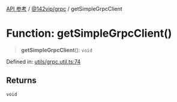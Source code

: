 [API 参考](../wiki/Home) / [@142vip/grpc](../wiki/@142vip.grpc) / getSimpleGrpcClient

# Function: getSimpleGrpcClient()

> **getSimpleGrpcClient**(): `void`

Defined in: [utils/grpc.util.ts:74](https://github.com/142vip/core-x/blob/15d5bc9ef4bece78c0e60bdf074a2d245f625100/packages/grpc/src/utils/grpc.util.ts#L74)

## Returns

`void`
